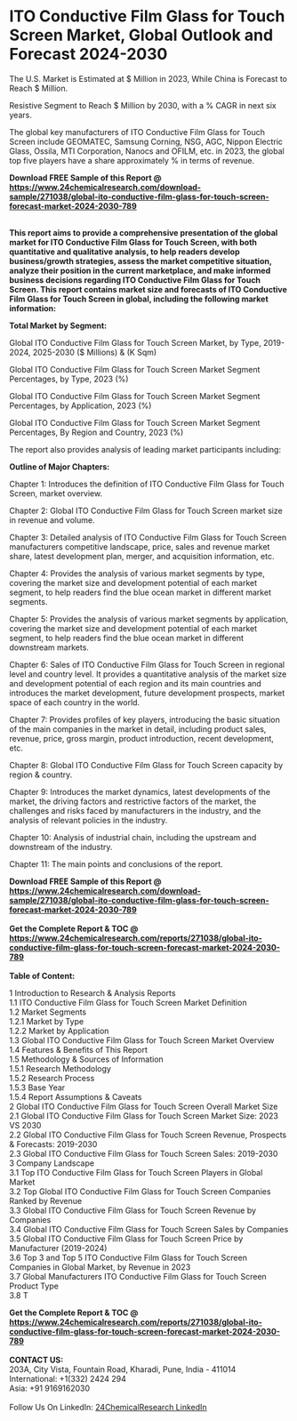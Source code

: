 <h1>ITO Conductive Film Glass for Touch Screen Market, Global Outlook and Forecast 2024-2030</h1><p>
The U.S. Market is Estimated at $ Million in 2023, While China is Forecast to Reach $ Million.</p><p>
Resistive Segment to Reach $ Million by 2030, with a % CAGR in next six years.</p><p>
The global key manufacturers of ITO Conductive Film Glass for Touch Screen include GEOMATEC, Samsung Corning, NSG, AGC, Nippon Electric Glass, Ossila, MTI Corporation, Nanocs and OFILM, etc. in 2023, the global top five players have a share approximately % in terms of revenue.</p><div><b>Download FREE Sample of this Report @ 
            <a href="https://www.24chemicalresearch.com/download-sample/271038/global-ito-conductive-film-glass-for-touch-screen-forecast-market-2024-2030-789">
            https://www.24chemicalresearch.com/download-sample/271038/global-ito-conductive-film-glass-for-touch-screen-forecast-market-2024-2030-789</a></b></div><br><p>
<strong>This report aims to provide a comprehensive presentation of the global market for ITO Conductive Film Glass for Touch Screen, with both quantitative and qualitative analysis, to help readers develop business/growth strategies, assess the market competitive situation, analyze their position in the current marketplace, and make informed business decisions regarding ITO Conductive Film Glass for Touch Screen. This report contains market size and forecasts of ITO Conductive Film Glass for Touch Screen in global, including the following market information:</strong>
</p><p>
<strong>Total Market by Segment:</strong></p><p>
Global ITO Conductive Film Glass for Touch Screen Market, by Type, 2019-2024, 2025-2030 ($ Millions) &amp; (K Sqm)</p><p>
Global ITO Conductive Film Glass for Touch Screen Market Segment Percentages, by Type, 2023 (%)</p><p>
</p><p>
Global ITO Conductive Film Glass for Touch Screen Market Segment Percentages, by Application, 2023 (%)</p><p>
</p><p>
Global ITO Conductive Film Glass for Touch Screen Market Segment Percentages, By Region and Country, 2023 (%)</p><p>
</p><p>
The report also provides analysis of leading market participants including:</p><p>
</p><p>
</p><p>
</p><p><strong>Outline of Major Chapters:</strong></p><p>
</p><p>Chapter 1: Introduces the definition of ITO Conductive Film Glass for Touch Screen, market overview.</p><p>
Chapter 2: Global ITO Conductive Film Glass for Touch Screen market size in revenue and volume.</p><p>
Chapter 3: Detailed analysis of ITO Conductive Film Glass for Touch Screen manufacturers competitive landscape, price, sales and revenue market share, latest development plan, merger, and acquisition information, etc.</p><p>
Chapter 4: Provides the analysis of various market segments by type, covering the market size and development potential of each market segment, to help readers find the blue ocean market in different market segments.</p><p>
Chapter 5: Provides the analysis of various market segments by application, covering the market size and development potential of each market segment, to help readers find the blue ocean market in different downstream markets.</p><p>
Chapter 6: Sales of ITO Conductive Film Glass for Touch Screen in regional level and country level. It provides a quantitative analysis of the market size and development potential of each region and its main countries and introduces the market development, future development prospects, market space of each country in the world.</p><p>
Chapter 7: Provides profiles of key players, introducing the basic situation of the main companies in the market in detail, including product sales, revenue, price, gross margin, product introduction, recent development, etc.</p><p>
Chapter 8: Global ITO Conductive Film Glass for Touch Screen capacity by region &amp; country.</p><p>
Chapter 9: Introduces the market dynamics, latest developments of the market, the driving factors and restrictive factors of the market, the challenges and risks faced by manufacturers in the industry, and the analysis of relevant policies in the industry.</p><p>
Chapter 10: Analysis of industrial chain, including the upstream and downstream of the industry.</p><p>
Chapter 11: The main points and conclusions of the report.</p><div><b>Download FREE Sample of this Report @ 
            <a href="https://www.24chemicalresearch.com/download-sample/271038/global-ito-conductive-film-glass-for-touch-screen-forecast-market-2024-2030-789">
            https://www.24chemicalresearch.com/download-sample/271038/global-ito-conductive-film-glass-for-touch-screen-forecast-market-2024-2030-789</a></b></div><br><div><b>Get the Complete Report & TOC @ 
            <a href="https://www.24chemicalresearch.com/reports/271038/global-ito-conductive-film-glass-for-touch-screen-forecast-market-2024-2030-789">
            https://www.24chemicalresearch.com/reports/271038/global-ito-conductive-film-glass-for-touch-screen-forecast-market-2024-2030-789</a></b></div><br>
            <b>Table of Content:</b><p>1 Introduction to Research & Analysis Reports<br />
    1.1 ITO Conductive Film Glass for Touch Screen Market Definition<br />
    1.2 Market Segments<br />
        1.2.1 Market by Type<br />
        1.2.2 Market by Application<br />
    1.3 Global ITO Conductive Film Glass for Touch Screen Market Overview<br />
    1.4 Features & Benefits of This Report<br />
    1.5 Methodology & Sources of Information<br />
        1.5.1 Research Methodology<br />
        1.5.2 Research Process<br />
        1.5.3 Base Year<br />
        1.5.4 Report Assumptions & Caveats<br />
2 Global ITO Conductive Film Glass for Touch Screen Overall Market Size<br />
    2.1 Global ITO Conductive Film Glass for Touch Screen Market Size: 2023 VS 2030<br />
    2.2 Global ITO Conductive Film Glass for Touch Screen Revenue, Prospects & Forecasts: 2019-2030<br />
    2.3 Global ITO Conductive Film Glass for Touch Screen Sales: 2019-2030<br />
3 Company Landscape<br />
    3.1 Top ITO Conductive Film Glass for Touch Screen Players in Global Market<br />
    3.2 Top Global ITO Conductive Film Glass for Touch Screen Companies Ranked by Revenue<br />
    3.3 Global ITO Conductive Film Glass for Touch Screen Revenue by Companies<br />
    3.4 Global ITO Conductive Film Glass for Touch Screen Sales by Companies<br />
    3.5 Global ITO Conductive Film Glass for Touch Screen Price by Manufacturer (2019-2024)<br />
    3.6 Top 3 and Top 5 ITO Conductive Film Glass for Touch Screen Companies in Global Market, by Revenue in 2023<br />
    3.7 Global Manufacturers ITO Conductive Film Glass for Touch Screen Product Type<br />
    3.8 T</p><div><b>Get the Complete Report & TOC @ 
            <a href="https://www.24chemicalresearch.com/reports/271038/global-ito-conductive-film-glass-for-touch-screen-forecast-market-2024-2030-789">
            https://www.24chemicalresearch.com/reports/271038/global-ito-conductive-film-glass-for-touch-screen-forecast-market-2024-2030-789</a></b></div><br><b>CONTACT US:</b><br>
            203A, City Vista, Fountain Road, Kharadi, Pune, India - 411014<br>
            International: +1(332) 2424 294<br>
            Asia: +91 9169162030 <br><br>
            Follow Us On LinkedIn: <a href="https://www.linkedin.com/company/24chemicalresearch/">24ChemicalResearch LinkedIn</a>